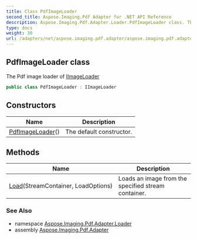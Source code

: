 ```yaml
---
title: Class PdfImageLoader
second_title: Aspose.Imaging.Pdf Adapter for .NET API Reference
description: Aspose.Imaging.Pdf.Adapter.Loader.PdfImageLoader class. The Pdf image loader of IImageLoader
type: docs
weight: 30
url: /adapters/net/aspose.imaging.pdf.adapter/aspose.imaging.pdf.adapter.loader/pdfimageloader/
---
```

## PdfImageLoader class

The Pdf image loader of [IImageLoader](https://reference.aspose.com/imaging/net/aspose.imaging/iimageloader/)

```csharp
public class PdfImageLoader : IImageLoader
```

## Constructors

| Name | Description |
| --- | --- |
| [PdfImageLoader](pdfimageloader/)() | The default constructor. |

## Methods

| Name | Description |
| --- | --- |
| [Load](../../aspose.imaging.pdf.adapter.loader/pdfimageloader/load/)(StreamContainer, LoadOptions) | Loads an image from the specified stream container. |

### See Also

* namespace [Aspose.Imaging.Pdf.Adapter.Loader](../../aspose.imaging.pdf.adapter.loader/)
* assembly [Aspose.Imaging.Pdf.Adapter](../../)


